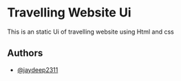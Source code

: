 
# Travelling Website Ui

This is an static Ui of travelling website using Html and css


## Authors

- [@jaydeep2311](https://github.com/jaydeep2311)

